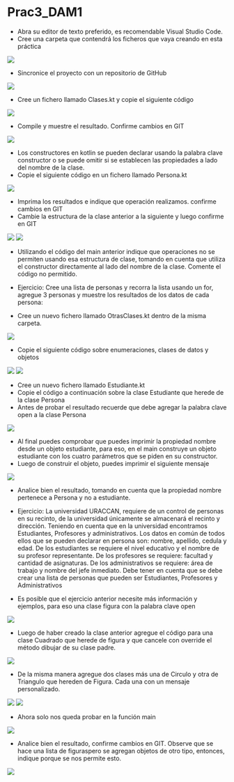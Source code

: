 # Prac3_DAM1
* Abra su editor de texto preferido, es recomendable Visual Studio Code.
* Cree una carpeta que contendrá los ficheros que vaya creando en esta práctica
<img src="Medios\1.png"/>

* Sincronice el proyecto con un repositorio de GitHub
<img src="Medios\2.png"/>

* Cree un fichero llamado Clases.kt y copie el siguiente código
<img src="Medios\3.png"/>

* Compile y muestre el resultado. Confirme cambios en GIT
<img src="Medios\4.png"/>

* Los constructores en kotlin se pueden declarar usando la palabra clave constructor o se puede omitir si se establecen las propiedades a lado del nombre de la clase.
* Copie el siguiente código en un fichero llamado Persona.kt
<img src="Medios\5.1.PNG"/>

* Imprima los resultados e indique que operación realizamos. confirme cambios en GIT
* Cambie la estructura de la clase anterior a la siguiente y luego confirme en GIT
<img src="Medios\6.png"/>
<img src="Medios\7.png"/>

* Utilizando el código del main anterior indique que operaciones no se permiten usando esa estructura de clase, tomando en cuenta que utiliza el constructor directamente al lado del nombre de la clase. Comente el código no permitido.

* Ejercicio: Cree una lista de personas y recorra la lista usando un for, agregue 3 personas y muestre los resultados de los datos de cada persona:

* Cree un nuevo fichero llamado OtrasClases.kt dentro de la misma carpeta.
<img src="Medios\8.png"/>

* Copie el siguiente código sobre enumeraciones, clases de datos y objetos
<img src="Medios\9.png"/>
<img src="Medios\10.png"/>

* Cree un nuevo fichero llamado Estudiante.kt
* Copie el código a continuación sobre la clase Estudiante que herede de la clase Persona
* Antes de probar el resultado recuerde que debe agregar la palabra clave open a la clase Persona
<img src="Medios\11.png"/>

* Al final puedes comprobar que puedes imprimir la propiedad nombre desde un objeto estudiante, para eso, en el main construye un objeto estudiante con los cuatro parámetros que se piden en su constructor.
* Luego de construir el objeto, puedes imprimir el siguiente mensaje
<img src="Medios\12.png"/>

* Analice bien el resultado, tomando en cuenta que la propiedad nombre pertenece a Persona y no a estudiante.

* Ejercicio: La universidad URACCAN, requiere de un control de personas en su recinto, de la universidad únicamente se almacenará el recinto y dirección. Teniendo en cuenta que en la universidad encontramos Estudiantes, Profesores y administrativos. Los datos en común de todos ellos que se pueden declarar en persona son: nombre, apellido, cedula y edad. De los estudiantes se requiere el nivel educativo y el nombre de su profesor representante. De los profesores se requiere: facultad y cantidad de asignaturas. De los administrativos se requiere: área de trabajo y nombre del jefe inmediato. Debe tener en cuenta que se debe crear una lista de personas que pueden ser Estudiantes, Profesores y Administrativos

* Es posible que el ejercicio anterior necesite más información y ejemplos, para eso una clase figura con la palabra clave open

<img src="Medios\13.PNG"/>

* Luego de haber creado la clase anterior agregue el código para una clase Cuadrado que herede de figura y que cancele con override el método dibujar de su clase padre.

<img src="Medios\14.PNG"/>

* De la misma manera agregue dos clases más una de Circulo y otra de Triangulo que hereden de Figura. Cada una con un mensaje personalizado.

<img src="Medios\15.PNG"/>
<img src="Medios\16.PNG"/>

* Ahora solo nos queda probar en la función main
<img src="Medios\17.PNG"/>

* Analice bien el resultado, confirme cambios en GIT. Observe que se hace una lista de figuraspero se agregan objetos de otro tipo, entonces, indique porque se nos permite esto.
<img src="Medios\18.PNG"/>
